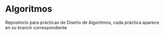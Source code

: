 # Algoritmos

Repositorio para prácticas de Diseño de Algoritmos, cada práctica aparece en su branch correspondiente
